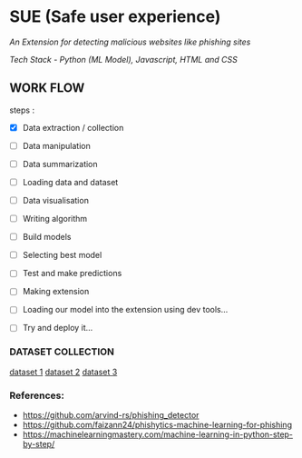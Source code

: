 # SUE (Safe user experience)
*An Extension for detecting malicious websites like phishing sites*

*Tech Stack - Python (ML Model), Javascript, HTML and CSS*

## WORK FLOW
steps :
- [X] Data extraction / collection 
- [ ] Data manipulation 
- [ ] Data summarization
- [ ] Loading data and dataset
- [ ] Data visualisation 
- [ ] Writing algorithm 
- [ ] Build models
- [ ] Selecting best model
- [ ] Test and make predictions
- [ ] Making extension
- [ ] Loading our model into the extension using dev tools… 
- [ ] Try and deploy it…


### DATASET COLLECTION
[dataset 1](https://archive.ics.uci.edu/ml/datasets/phishing+websites)
[dataset 2](https://www.phishtank.com/)
[dataset 3](https://www.kaggle.com/akashkr/phishing-website-dataset)

### References:
- https://github.com/arvind-rs/phishing_detector
- https://github.com/faizann24/phishytics-machine-learning-for-phishing
- https://machinelearningmastery.com/machine-learning-in-python-step-by-step/


